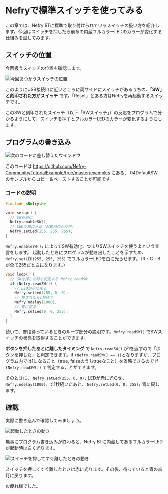 # Nefryで標準スイッチを使ってみる

この章では、Nefry BTに標準で取り付けられているスイッチの扱い方を紹介します。今回はスイッチを押したら前章の内蔵フルカラーLEDのカラーが変化する仕組みを試してみます。

## スイッチの位置

今回扱うスイッチの位置を確認します。

![今回あつかうスイッチの位置](04DefaultSW_01.png)

このようにUSB接続口に近いところに両サイドにスイッチがあるうちの、**「SW」と刻印された方がスイッチ** です。「Reset」とある方はNefryを再起動するスイッチです。

このSWと刻印されたスイッチ（以下「SWスイッチ」）の反応をプログラムで分かるようにして、スイッチを押すとフルカラーLEDのカラーが変化するようにします。

## プログラムの書き込み

![次のコードに差し替えたウインドウ](04DefaultSW_02.png)

このコードは https://github.com/Nefry-Community/TutorialExample/tree/master/examples にある、 04DefaultSW のサンプルからコピー＆ペーストすることが可能です。

### コードの説明

```c
#include <Nefry.h>

void setup() {
  // SW有効化
  Nefry.enableSW();
  // LEDが白に光る（起動時の光り方）
  Nefry.setLed(255, 255, 255);
}
```

```Nefry.enableSW();``` によってSW有効化、つまりSWスイッチを使うよという宣言をします。 起動したときにプログラムが動き出したことを示すため、```Nefry.setLED(255, 255, 255)``` でフルカラーLEDを白に光らせます。（R・G・Bが全て255だと白になります。）

```c
void loop() {
  // SWを押した時を判定する Nefry.readSW
  if (Nefry.readSW()) {
    // LEDが赤に光る
    Nefry.setLed(255, 0, 0);
    // 押されたら1秒待つ
    Nefry.ndelay(1000);
    // 青に戻る
    Nefry.setLed(0, 0, 255);
  }
}
```

続いて、普段待っているときのループ部分の説明です。```Nefry.readSW()``` でSWスイッチの状態を取得することができます。

**ボタンを押したあとに離したタイミング** で ```Nefry.readSW()``` が1を返すので「ボタンを押した」と判定できます。if ```(Nefry.readSW() == 1)```となりますが、プログラム内では1になること（true, falseのうちtrueなこと）を省略できるので if ```(Nefry.readSW())``` で判定することができます。

そのときに、 ```Nefry.setLed(255, 0, 0);``` LEDが赤に光らせ、 ```Nefry.ndelay(1000);``` で1秒続いたあと、 ```Nefry.setLed(0, 0, 255);``` 青に戻します。

## 確認

実際に書き込んで確認してみましょう。

![起動したときの動き](04DefaultSW_03.png)

無事にプログラム書き込みが終わると、Nefry BTに内蔵してあるフルカラーLEDが起動時は白く光ります。

![スイッチを押してすぐ離したときの動き](04DefaultSW_04.png)

スイッチを押してすぐ離したときは赤に光ります。その後、待っていると青の点灯に戻ります。

お疲れ様でした。
